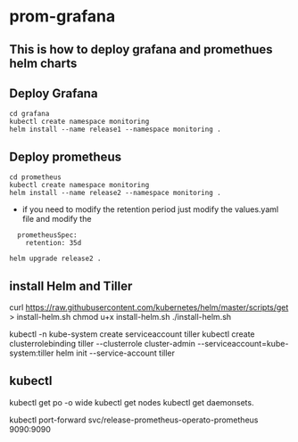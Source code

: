 # prom-grafana

## This is how to deploy grafana and promethues helm charts

## Deploy Grafana 
```
cd grafana
kubectl create namespace monitoring
helm install --name release1 --namespace monitoring .
```



## Deploy prometheus 
```
cd prometheus
kubectl create namespace monitoring
helm install --name release2 --namespace monitoring .
```


- if you need to modify the retention period just modify the values.yaml file and modify the 
```
  prometheusSpec:
    retention: 35d
```
```
helm upgrade release2 .
```

## install Helm and Tiller

curl https://raw.githubusercontent.com/kubernetes/helm/master/scripts/get > install-helm.sh
chmod u+x install-helm.sh
./install-helm.sh

kubectl -n kube-system create serviceaccount tiller
kubectl create clusterrolebinding tiller --clusterrole cluster-admin --serviceaccount=kube-system:tiller
helm init --service-account tiller


## kubectl
kubectl get po -o wide
kubectl get nodes
kubectl get daemonsets.

kubectl port-forward svc/release-prometheus-operato-prometheus 9090:9090






























